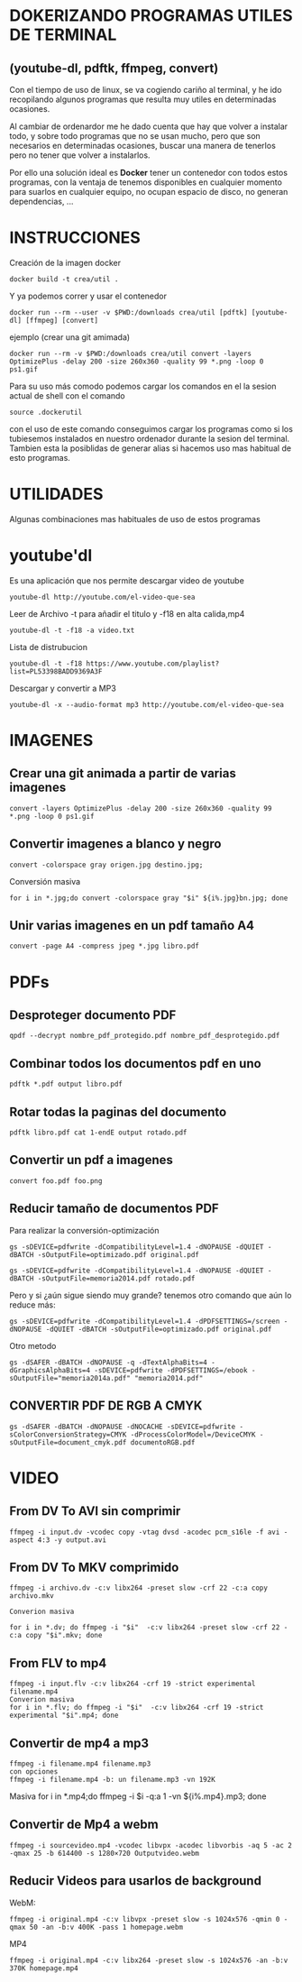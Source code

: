 # DOKERIZANDO PROGRAMAS UTILES DE TERMINAL
##      (youtube-dl, pdftk, ffmpeg, convert)

Con el tiempo de uso de linux, se va cogiendo cariño al terminal, y he ido recopilando algunos programas que resulta muy utiles en determinadas ocasiones.

Al cambiar de ordenardor me he dado cuenta que hay que volver a instalar todo, y sobre todo programas que no se usan mucho, pero que son necesarios en determinadas ocasiones, buscar una manera de tenerlos pero no tener que volver a instalarlos.

Por ello una solución ideal es **Docker** tener un contenedor con todos estos programas, con la ventaja de tenemos disponibles en cualquier momento para suarlos en cualquier equipo, no ocupan espacio de disco, no generan dependencias, ...

# INSTRUCCIONES

Creación de la imagen docker

    docker build -t crea/util .

Y ya podemos correr y usar el contenedor

    docker run --rm --user -v $PWD:/downloads crea/util [pdftk] [youtube-dl] [ffmpeg] [convert]

ejemplo (crear una git amimada)

    docker run --rm -v $PWD:/downloads crea/util convert -layers OptimizePlus -delay 200 -size 260x360 -quality 99 *.png -loop 0 ps1.gif


Para su uso más comodo podemos cargar los comandos en el la sesion actual de shell con el comando

    source .dockerutil

con el uso de este comando conseguimos cargar los programas como si los tubiesemos instalados en nuestro ordenador durante la sesion del terminal. Tambien esta la posiblidas de generar alias si hacemos uso mas habitual de esto programas.


# UTILIDADES

Algunas combinaciones mas habituales de uso de estos programas

# youtube'dl

Es una aplicación que nos permite descargar video de youtube

    youtube-dl http://youtube.com/el-video-que-sea

Leer de Archivo -t para añadir el titulo y -f18 en alta calida,mp4

    youtube-dl -t -f18 -a video.txt

Lista de distrubucion

    youtube-dl -t -f18 https://www.youtube.com/playlist?list=PL53398BADD9369A3F

Descargar y convertir a MP3

    youtube-dl -x --audio-format mp3 http://youtube.com/el-video-que-sea

# IMAGENES

## Crear una git animada a partir de varias imagenes

    convert -layers OptimizePlus -delay 200 -size 260x360 -quality 99 *.png -loop 0 ps1.gif

## Convertir imagenes a blanco y negro

    convert -colorspace gray origen.jpg destino.jpg;

Conversión masiva

    for i in *.jpg;do convert -colorspace gray "$i" ${i%.jpg}bn.jpg; done

## Unir varias imagenes en un pdf tamaño A4

    convert -page A4 -compress jpeg *.jpg libro.pdf    


# PDFs

## Desproteger documento PDF

    qpdf --decrypt nombre_pdf_protegido.pdf nombre_pdf_desprotegido.pdf

## Combinar todos los documentos pdf en uno

    pdftk *.pdf output libro.pdf

## Rotar todas la paginas del documento

    pdftk libro.pdf cat 1-endE output rotado.pdf

## Convertir un pdf a imagenes

    convert foo.pdf foo.png    

## Reducir tamaño de documentos PDF

Para realizar la conversión-optimización

    gs -sDEVICE=pdfwrite -dCompatibilityLevel=1.4 -dNOPAUSE -dQUIET -dBATCH -sOutputFile=optimizado.pdf original.pdf

    gs -sDEVICE=pdfwrite -dCompatibilityLevel=1.4 -dNOPAUSE -dQUIET -dBATCH -sOutputFile=memoria2014.pdf rotado.pdf

Pero y si ¿aún sigue siendo muy grande? tenemos otro comando que aún lo reduce más:

    gs -sDEVICE=pdfwrite -dCompatibilityLevel=1.4 -dPDFSETTINGS=/screen -dNOPAUSE -dQUIET -dBATCH -sOutputFile=optimizado.pdf original.pdf

Otro metodo

    gs -dSAFER -dBATCH -dNOPAUSE -q -dTextAlphaBits=4 -dGraphicsAlphaBits=4 -sDEVICE=pdfwrite -dPDFSETTINGS=/ebook -sOutputFile="memoria2014a.pdf" "memoria2014.pdf"    

## CONVERTIR PDF DE RGB A CMYK

    gs -dSAFER -dBATCH -dNOPAUSE -dNOCACHE -sDEVICE=pdfwrite -sColorConversionStrategy=CMYK -dProcessColorModel=/DeviceCMYK -sOutputFile=document_cmyk.pdf documentoRGB.pdf

# VIDEO

## From DV To AVI  sin comprimir

    ffmpeg -i input.dv -vcodec copy -vtag dvsd -acodec pcm_s16le -f avi -aspect 4:3 -y output.avi

## From DV To MKV comprimido

    ffmpeg -i archivo.dv -c:v libx264 -preset slow -crf 22 -c:a copy archivo.mkv 
    
    Converion masiva
    
    for i in *.dv; do ffmpeg -i "$i"  -c:v libx264 -preset slow -crf 22 -c:a copy "$i".mkv; done
## From FLV to mp4

    ffmpeg -i input.flv -c:v libx264 -crf 19 -strict experimental filename.mp4
    Converion masiva
    for i in *.flv; do ffmpeg -i "$i"  -c:v libx264 -crf 19 -strict experimental "$i".mp4; done

## Convertir de mp4 a mp3

    ffmpeg -i filename.mp4 filename.mp3
    con opciones
    ffmpeg -i filename.mp4 -b: un filename.mp3 -vn 192K
Masiva
for i in *.mp4;do ffmpeg -i $i -q:a 1 -vn ${i%.mp4}.mp3; done

## Convertir de Mp4 a webm
    ffmpeg -i sourcevideo.mp4 -vcodec libvpx -acodec libvorbis -aq 5 -ac 2 -qmax 25 -b 614400 -s 1280×720 Outputvideo.webm 

## Reducir Videos para usarlos de background
 
WebM:

    ffmpeg -i original.mp4 -c:v libvpx -preset slow -s 1024x576 -qmin 0 -qmax 50 -an -b:v 400K -pass 1 homepage.webm

MP4

    ffmpeg -i original.mp4 -c:v libx264 -preset slow -s 1024x576 -an -b:v 370K homepage.mp4

